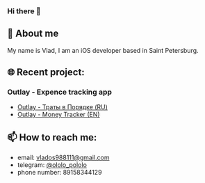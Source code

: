 ### Hi there 👋
## 🔭 About me
My name is Vlad, I am an iOS developer based in Saint Petersburg.
## 🌐 Recent project: 
### Outlay - Expence tracking app
  - [Outlay - Траты в Порядке (RU)](https://apps.apple.com/ru/app/outlay-%D1%82%D1%80%D0%B0%D1%82%D1%8B-%D0%B2-%D0%BF%D0%BE%D1%80%D1%8F%D0%B4%D0%BA%D0%B5/id6446603627)
  - [Outlay - Money Tracker (EN)](https://apps.apple.com/us/app/outlay-money-tracker/id6446603627)
## 📫 How to reach me: 
  - email: vlados988111@gmail.com
  - telegram: [@ololo_pololo](https://t.me/ololo_pololo)
  - phone number: 89158344129
